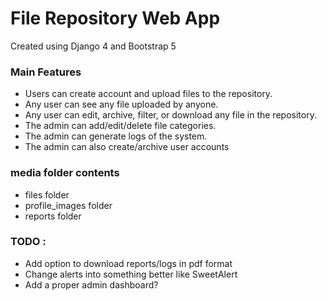 # File Repository Web App


Created using Django 4 and Bootstrap 5



### Main Features

- Users can create account and upload files to the repository.
- Any user can see any file uploaded by anyone.
- Any user can edit, archive, filter, or download any file in the repository.
- The admin can add/edit/delete file categories.
- The admin can generate logs of the system.
- The admin can also create/archive user accounts


### media folder contents 

- files folder
- profile_images folder
- reports folder


### TODO :

- Add option to download reports/logs in pdf format
- Change alerts into something better like SweetAlert
- Add a proper admin dashboard?
